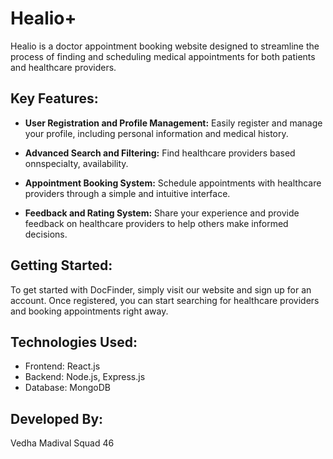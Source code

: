 # Healio+

Healio is a doctor appointment booking website designed to streamline the process of finding and scheduling medical appointments for both patients and healthcare providers.

## Key Features:

- **User Registration and Profile Management:** Easily register and manage your profile, including personal information and medical history.
  
- **Advanced Search and Filtering:** Find healthcare providers based onnspecialty, availability.
  
- **Appointment Booking System:** Schedule appointments with healthcare providers through a simple and intuitive interface.
  
- **Feedback and Rating System:** Share your experience and provide feedback on healthcare providers to help others make informed decisions.

## Getting Started:

To get started with DocFinder, simply visit our website and sign up for an account. Once registered, you can start searching for healthcare providers and booking appointments right away.

## Technologies Used:

- Frontend: React.js
- Backend: Node.js, Express.js
- Database: MongoDB

## Developed By:

Vedha Madival 
Squad 46


